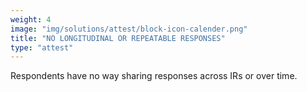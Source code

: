 ```yaml
---
weight: 4
image: "img/solutions/attest/block-icon-calender.png"
title: "NO LONGITUDINAL OR REPEATABLE RESPONSES"
type: "attest"
---
```

Respondents have no way sharing responses across IRs or over time.
